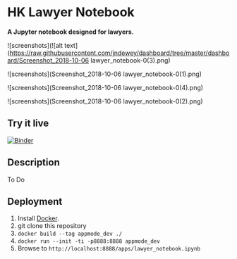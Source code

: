 # HK Lawyer Notebook

**A Jupyter notebook designed for lawyers.**

![screenshots](![alt text](https://raw.githubusercontent.com/jndewey/dashboard/tree/master/dashboard/Screenshot_2018-10-06  lawyer_notebook-0(3).png)

![screenshots](Screenshot_2018-10-06  lawyer_notebook-0(1).png)

![screenshots](Screenshot_2018-10-06  lawyer_notebook-0(4).png)

![screenshots](Screenshot_2018-10-06  lawyer_notebook-0(2).png)


## Try it live

[![Binder](https://mybinder.org/badge.svg)](https://mybinder.org/v2/gh/oschuett/appmode/master?urlpath=%2Fapps%2Fexample_app.ipynb)


## Description

To Do
## Deployment

1. Install [Docker](https://docs.docker.com/engine/installation/).
2. git clone this repository
3. `docker build --tag appmode_dev ./`
4. `docker run --init -ti -p8888:8888 appmode_dev`
5. Browse to `http://localhost:8888/apps/lawyer_notebook.ipynb`
